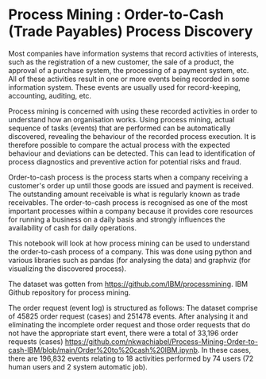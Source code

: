 # Process Mining : Order-to-Cash (Trade Payables) Process Discovery

Most companies have information systems that record activities of interests, such as the registration of a new customer, the sale of a product, the approval of a purchase system, the processing of a payment system, etc. All of these activities result in one or more events being recorded in some information system. These events are usually used for record-keeping, accounting, auditing, etc.

Process mining is concerned with using these recorded activities in order to understand how an organisation works. Using process mining, actual sequence of tasks (events) that are performed can be automatically discovered, revealing the behaviour of the recorded process execution. It is therefore possible to compare the actual process with the expected behaviour and deviations can be detected. This can lead to identification of process diagnostics and preventive action for potential risks and fraud.

Order-to-cash process is the process starts when a company receiving a customer's order up until those goods are issued and payment is received. The outstanding amount receivable is what is regularly known as trade receivables. The order-to-cash process is recognised as one of the most important processes within a company because it provides core resources for running a business on a daily basis and strongly influences the availability of cash for daily operations.

This notebook will look at how process mining can be used to understand the order-to-cash process of a company. This was done using python and various libraries such as pandas (for analysing the data) and graphviz (for visualizing the discovered process).

The dataset was gotten from https://github.com/IBM/processmining. IBM Github repository for process mining.

The order request (event log) is structured as follows: The dataset comprise of 45825 order request (cases) and 251478 events. After analysing it and eliminating the incomplete order request and those order requests that do not have the appropriate start event, there were a total of 33,196 order requests (cases) https://github.com/nkwachiabel/Process-Mining-Order-to-cash-IBM/blob/main/Order%20to%20cash%20IBM.ipynb. In these cases, there are 196,832 events relating to 18 activities performed by 74 users (72 human users and 2 system automatic job).
